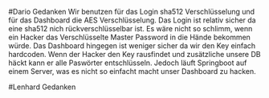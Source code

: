 #Dario Gedanken
Wir benutzen für das Login sha512 Verschlüsselung und für das Dashboard die AES Verschlüsselung.
Das Login ist relativ sicher da eine sha512 nich rückverschlüsselbar ist. Es wäre nicht so schlimm, wenn ein Hacker das Verschlüsselte Master Password in die Hände bekommen würde.
Das Dashboard hingegen ist weniger sicher da wir den Key einfach hardcoden. Wenn der Hacker den Key rausfindet und zusätzliche unsere DB häckt kann er alle Paswörter entschlüsseln.
Jedoch läuft Springboot auf einem Server, was es nicht so einfacht macht unser Dashboard zu hacken. 

#Lenhard Gedanken